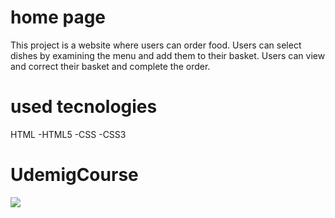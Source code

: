 <h1>home page</h1>

This project is a website where users can order food. Users can select dishes by examining the menu and add them to their basket. Users can view and correct their basket and complete the order.


<h1>used tecnologies</h1>
HTML -HTML5 -CSS -CSS3




<h1>UdemigCourse</h1>
<img src="/images/UdemigCourse.gif"/>
